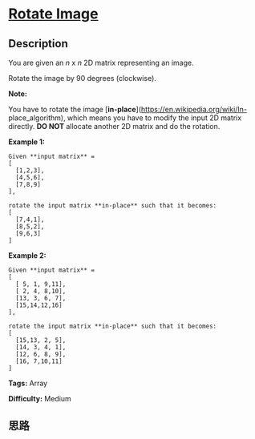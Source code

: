 # [Rotate Image][title]

## Description

You are given an _n_ x _n_ 2D matrix representing an image.

Rotate the image by 90 degrees (clockwise).

**Note:**

You have to rotate the image [**in-place**](https://en.wikipedia.org/wiki/In-
place_algorithm), which means you have to modify the input 2D matrix directly.
**DO NOT** allocate another 2D matrix and do the rotation.

**Example 1:**
            Given **input matrix** =     [      [1,2,3],      [4,5,6],      [7,8,9]    ],        rotate the input matrix **in-place** such that it becomes:    [      [7,4,1],      [8,5,2],      [9,6,3]    ]    

**Example 2:**
            Given **input matrix** =    [      [ 5, 1, 9,11],      [ 2, 4, 8,10],      [13, 3, 6, 7],      [15,14,12,16]    ],         rotate the input matrix **in-place** such that it becomes:    [      [15,13, 2, 5],      [14, 3, 4, 1],      [12, 6, 8, 9],      [16, 7,10,11]    ]    


**Tags:** Array

**Difficulty:** Medium

## 思路

[title]: https://leetcode.com/problems/rotate-image
